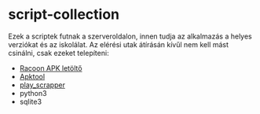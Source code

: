 # script-collection

Ezek a scriptek futnak a szerveroldalon, innen tudja az alkalmazás a helyes verziókat és az iskolálat.
Az elérési utak átírásán kívűl nem kell mást csinálni, csak ezeket telepíteni: 
 - [Racoon APK letöltő](https://raccoon.onyxbits.de/apk-downloader/) 
 - [Apktool](https://ibotpeaches.github.io/Apktool/)
 - [play_scrapper](https://pypi.org/project/play-scraper/)
 - python3
 - sqlite3

